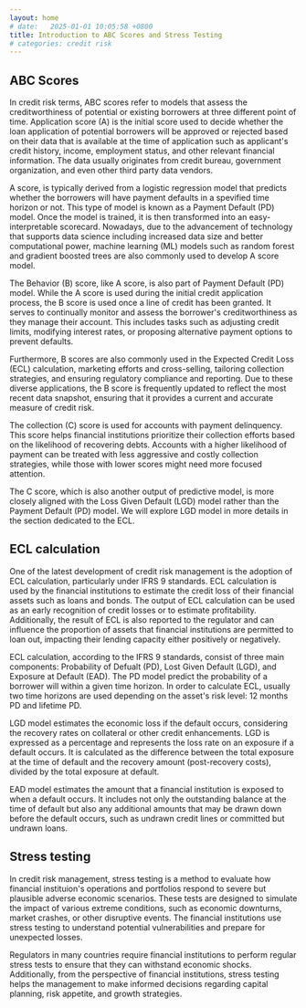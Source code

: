 ```yaml
---
layout: home
# date:   2025-01-01 10:05:58 +0800
title: Introduction to ABC Scores and Stress Testing
# categories: credit risk
---
```



## ABC Scores
In credit risk terms, ABC scores refer to models that assess the creditworthiness of potential or existing borrowers at three different point of time. Application score (A) is the initial score used to decide whether the loan application of potential borrowers will be approved or rejected based on their data that is available at the time of application such as applicant's credit history, income, employment status, and other relevant financial information. The data usually originates from credit bureau, government organization, and even other third party data vendors. 

A score, is typically derived from a logistic regression model that predicts whether the borrowers will have payment defaults in a spevified time horizon or not. This type of model is known as a Payment Default (PD) model. Once the model is trained, it is then transformed into an easy-interpretable scorecard. Nowadays, due to the advancement of technology that supports data science including increased data size and better computational power, machine learning (ML) models such as random forest and gradient boosted trees are also commonly used to develop A score model.

The Behavior (B) score, like A score, is also part of Payment Default (PD) model. While the A score is used during the initial credit application process, the B score is used once a line of credit has been granted. It serves to continually monitor and assess the borrower's creditworthiness as they manage their account. This includes tasks such as adjusting credit limits, modifying interest rates, or proposing alternative payment options to prevent defaults.

Furthermore, B scores are also commonly used in the Expected Credit Loss (ECL) calculation, marketing efforts and cross-selling, tailoring collection strategies, and ensuring regulatory compliance and reporting. Due to these diverse applications, the B score is frequently updated to reflect the most recent data snapshot, ensuring that it provides a current and accurate measure of credit risk.

The collection (C) score is used for accounts with payment delinquency. This score helps financial institutions prioritize their collection efforts based on the likelihood of recovering debts. Accounts with a higher likelihood of payment can be treated with less aggressive and costly collection strategies, while those with lower scores might need more focused attention.

The C score, which is also another output of predictive model, is more closely aligned with the Loss Given Default (LGD) model rather than the Payment Default (PD) model. We will explore LGD model in more details in the section dedicated to the ECL.

## ECL calculation
One of the latest development of credit risk management is the adoption of ECL calculation, particularly under IFRS 9 standards. ECL calculation is used by the financial institutions to estimate the credit loss of their financial assets such as loans and bonds. The output of ECL calculation can be used as an early recognition of credit losses or to estimate profitability. Additionally, the result of ECL is also reported to the regulator and can influence the proportion of assets that financial institutions are permitted to loan out, impacting their lending capacity either positively or negatively.

ECL calculation, according to the IFRS 9 standards, consist of three main components: Probability of Defualt (PD), Lost Given Default (LGD), and Exposure at Default (EAD). The PD model predict the probability of a borrower will within a given time horizon. In order to calculate ECL, usually two time horizons are used depending on the asset's risk level: 12 months PD and lifetime PD.

LGD model estimates the economic loss if the default occurs, considering the recovery rates on collateral or other credit enhancements. LGD is expressed as a percentage and represents the loss rate on an exposure if a default occurs. It is calculated as the difference between the total exposure at the time of default and the recovery amount (post-recovery costs), divided by the total exposure at default.

EAD model estimates the amount that a financial institution is exposed to when a default occurs. It includes not only the outstanding balance at the time of default but also any additional amounts that may be drawn down before the default occurs, such as undrawn credit lines or committed but undrawn loans.

## Stress testing
In credit risk management, stress testing is a method to evaluate how financial instituion's operations and portfolios respond to severe but plausible adverse economic scenarios. These tests are designed to simulate the impact of various extreme conditions, such as economic downturns, market crashes, or other disruptive events. The financial institutions use stress testing to understand potential vulnerabilities and prepare for unexpected losses. 

Regulators in many countries require  financial institutions to perform regular stress tests to ensure that they can withstand economic shocks. Additionally, from the perspective of financial institutions, stress testing helps the management to make informed decisions regarding capital planning, risk appetite, and growth strategies.
